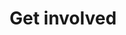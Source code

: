 ---
layout: landing-page
sectionKey: Community
eleventyNavigation:
  parent: Community
title: Get involved
description: Here are a few ways in which you can get involved and help us grow the GOV.UK Design Guide.
details:
  <ol class="govuk-list govuk-list--number govuk-heading-m">
    <li class="govuk-!-margin-bottom-6">
      <h2 class="govuk-heading-m govuk-!-margin-bottom-1">Join the conversation on Slack</h2>
      <p class="govuk-body">To get involved in current conversations about the library <a class="govuk-link" href="https://join.slack.com/share/enQtNzc0ODgwMDM4ODcyMC04YjhkN2U2OTdkMmVlMjdkNTI5ZmYxOGE4Y2QwNGI4ZmFjZWU4ZGQzNTEzNzk4MGQ2YjY2YzU5NDcxMDc3YmM5" rel="noopener noreferrer" target="_blank">join our Slack channel (opens in a new tab)</a>. Here you can find out about what the community is up to and offer or ask for support.</p>
    </li>
    <li class="govuk-!-margin-bottom-6">
      <h2 class="govuk-heading-m govuk-!-margin-bottom-1">Give feedback on GitHub</h2>
      <p class="govuk-body">Each entry is peer reviewed before it is published. Additionally, input from different disciplines enhances its quality and accuracy. Join us on <a class="govuk-link" href="https://github.com/alphagov/govuk-design-guide" rel="noopener noreferrer" target="_blank">GitHub (opens in a new tab)</a> to help by reviewing and giving feedback on in-progress documentation.</p>
    </li>
    <li class="govuk-!-margin-bottom-6">
      <h2 class="govuk-heading-m govuk-!-margin-bottom-1">Propose or make a change</h2>
      <p class="govuk-body">If you notice anything that is out of date, inaccurate or incomplete, join us on GitHub to propose changes in the form of a pull request.</p>
    </li>
    <li class="govuk-!-margin-bottom-6">
      <h2 class="govuk-heading-m govuk-!-margin-bottom-1">Share information, examples and research</h2>
      <p class="govuk-body">Each documentation aims to include information and insights from many disciplines. Add what you know or help us dig out documents and data on older designs and add them to the documentation on GitHub.</p>
    </li>
    <li class="govuk-!-margin-bottom-6">
      <h2 class="govuk-heading-m govuk-!-margin-bottom-1">Join a workshop</h2>
      <p class="govuk-body">We regularly run cross-community workshops to document together.</p>
      <p class="govuk-body">We also run sessions to get people setup and trained in GitHub. If you would like to attend contact us via Slack.</p>
    </li>
    <li class="govuk-!-margin-bottom-6">
      <h2 class="govuk-heading-m govuk-!-margin-bottom-1">Contribute new documentation </h2>
      <p class="govuk-body">Take a bigger role as a contributor by adding a new component, pattern, or frontend template to the Design Guide.</p>
      <p class="govuk-body">You might have something you have worked on that you are well placed to document. Alternatively, pick something from our <a class="govuk-link" href="https://trello.com/invite/b/66c32aba108fc7e90e7b4d27/ATTIf9cb80c70723c20e7297e873bd09db260C186DF6/govuk-design-library-governance" rel="noopener noreferrer" target="_blank">backlog (opens in a new tab)</a> of designs we have prioritised to be documented.</p>
    </li>
  </ol>
---